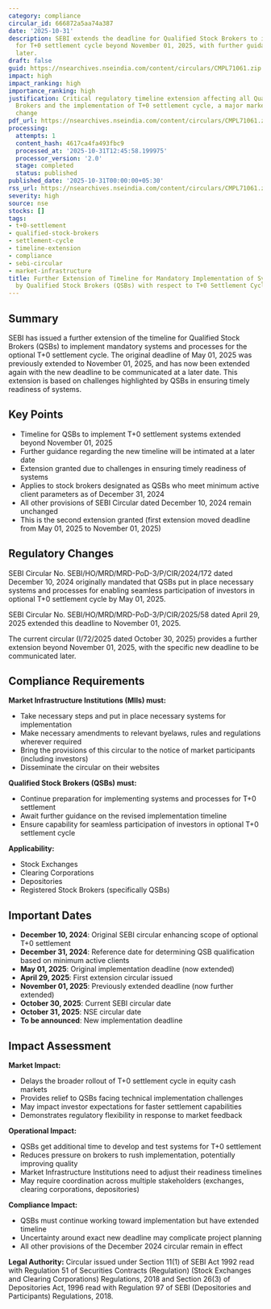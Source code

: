 ```yaml
---
category: compliance
circular_id: 666872a5aa74a387
date: '2025-10-31'
description: SEBI extends the deadline for Qualified Stock Brokers to implement systems
  for T+0 settlement cycle beyond November 01, 2025, with further guidance to be provided
  later.
draft: false
guid: https://nsearchives.nseindia.com/content/circulars/CMPL71061.zip
impact: high
impact_ranking: high
importance_ranking: high
justification: Critical regulatory timeline extension affecting all Qualified Stock
  Brokers and the implementation of T+0 settlement cycle, a major market infrastructure
  change
pdf_url: https://nsearchives.nseindia.com/content/circulars/CMPL71061.zip
processing:
  attempts: 1
  content_hash: 4617ca4fa493fbc9
  processed_at: '2025-10-31T12:45:58.199975'
  processor_version: '2.0'
  stage: completed
  status: published
published_date: '2025-10-31T00:00:00+05:30'
rss_url: https://nsearchives.nseindia.com/content/circulars/CMPL71061.zip
severity: high
source: nse
stocks: []
tags:
- t+0-settlement
- qualified-stock-brokers
- settlement-cycle
- timeline-extension
- compliance
- sebi-circular
- market-infrastructure
title: Further Extension of Timeline for Mandatory Implementation of Systems and Processes
  by Qualified Stock Brokers (QSBs) with respect to T+0 Settlement Cycle
---
```


## Summary

SEBI has issued a further extension of the timeline for Qualified Stock Brokers (QSBs) to implement mandatory systems and processes for the optional T+0 settlement cycle. The original deadline of May 01, 2025 was previously extended to November 01, 2025, and has now been extended again with the new deadline to be communicated at a later date. This extension is based on challenges highlighted by QSBs in ensuring timely readiness of systems.

## Key Points

- Timeline for QSBs to implement T+0 settlement systems extended beyond November 01, 2025
- Further guidance regarding the new timeline will be intimated at a later date
- Extension granted due to challenges in ensuring timely readiness of systems
- Applies to stock brokers designated as QSBs who meet minimum active client parameters as of December 31, 2024
- All other provisions of SEBI Circular dated December 10, 2024 remain unchanged
- This is the second extension granted (first extension moved deadline from May 01, 2025 to November 01, 2025)

## Regulatory Changes

SEBI Circular No. SEBI/HO/MRD/MRD-PoD-3/P/CIR/2024/172 dated December 10, 2024 originally mandated that QSBs put in place necessary systems and processes for enabling seamless participation of investors in optional T+0 settlement cycle by May 01, 2025.

SEBI Circular No. SEBI/HO/MRD/MRD-PoD-3/P/CIR/2025/58 dated April 29, 2025 extended this deadline to November 01, 2025.

The current circular (I/72/2025 dated October 30, 2025) provides a further extension beyond November 01, 2025, with the specific new deadline to be communicated later.

## Compliance Requirements

**Market Infrastructure Institutions (MIIs) must:**
- Take necessary steps and put in place necessary systems for implementation
- Make necessary amendments to relevant byelaws, rules and regulations wherever required
- Bring the provisions of this circular to the notice of market participants (including investors)
- Disseminate the circular on their websites

**Qualified Stock Brokers (QSBs) must:**
- Continue preparation for implementing systems and processes for T+0 settlement
- Await further guidance on the revised implementation timeline
- Ensure capability for seamless participation of investors in optional T+0 settlement cycle

**Applicability:**
- Stock Exchanges
- Clearing Corporations
- Depositories
- Registered Stock Brokers (specifically QSBs)

## Important Dates

- **December 10, 2024**: Original SEBI circular enhancing scope of optional T+0 settlement
- **December 31, 2024**: Reference date for determining QSB qualification based on minimum active clients
- **May 01, 2025**: Original implementation deadline (now extended)
- **April 29, 2025**: First extension circular issued
- **November 01, 2025**: Previously extended deadline (now further extended)
- **October 30, 2025**: Current SEBI circular date
- **October 31, 2025**: NSE circular date
- **To be announced**: New implementation deadline

## Impact Assessment

**Market Impact:**
- Delays the broader rollout of T+0 settlement cycle in equity cash markets
- Provides relief to QSBs facing technical implementation challenges
- May impact investor expectations for faster settlement capabilities
- Demonstrates regulatory flexibility in response to market feedback

**Operational Impact:**
- QSBs get additional time to develop and test systems for T+0 settlement
- Reduces pressure on brokers to rush implementation, potentially improving quality
- Market Infrastructure Institutions need to adjust their readiness timelines
- May require coordination across multiple stakeholders (exchanges, clearing corporations, depositories)

**Compliance Impact:**
- QSBs must continue working toward implementation but have extended timeline
- Uncertainty around exact new deadline may complicate project planning
- All other provisions of the December 2024 circular remain in effect

**Legal Authority:**
Circular issued under Section 11(1) of SEBI Act 1992 read with Regulation 51 of Securities Contracts (Regulation) (Stock Exchanges and Clearing Corporations) Regulations, 2018 and Section 26(3) of Depositories Act, 1996 read with Regulation 97 of SEBI (Depositories and Participants) Regulations, 2018.